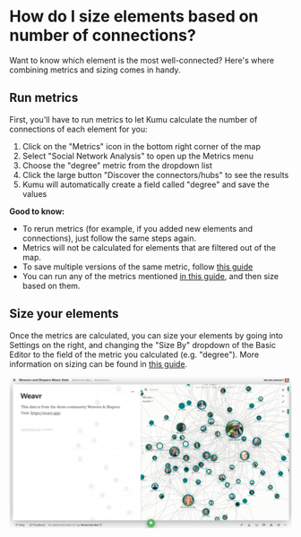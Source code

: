 # How do I size elements based on number of connections?

Want to know which element is the most well-connected? Here's where combining metrics and sizing comes in handy.

## Run metrics

First, you'll have to run metrics to let Kumu calculate the number of connections of each element for you:

1. Click on the "Metrics" icon in the bottom right corner of the map
2. Select "Social Network Analysis" to open up the Metrics menu
3. Choose the "degree" metric from the dropdown list
4. Click the large button "Discover the connectors/hubs" to see the results
5. Kumu will automatically create a field called "degree" and save the values

**Good to know:**

* To rerun metrics (for example, if you added new elements and connections), just follow the same steps again.
* Metrics will not be calculated for elements that are filtered out of the map.
* To save multiple versions of the same metric, follow [this guide](../guides/metrics.md#saving-multiple-versions-of-a-single-metric)
* You can run any of the metrics mentioned [in this guide](../guides/metrics.md#sna-metrics), and then size based on them.

## Size your elements

Once the metrics are calculated, you can size your elements by going into Settings on the right, and changing the "Size By" dropdown of the Basic Editor to the field of the metric you calculated (e.g. "degree"). More information on sizing can be found in [this guide](../guides/data-driven-decorations.md#size-by).

![size by metric](../images/Size-by-metrics.png)
